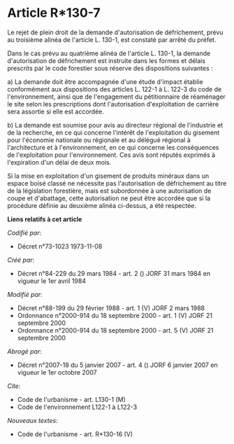 # Article R*130-7

Le rejet de plein droit de la demande d'autorisation de défrichement, prévu au troisième alinéa de l'article L. 130-1, est
constaté par arrêté du préfet.

Dans le cas prévu au quatrième alinéa de l'article L. 130-1, la demande d'autorisation de défrichement est instruite dans les
formes et délais prescrits par le code forestier sous réserve des dispositions suivantes :

a) La demande doit être accompagnée d'une étude d'impact établie conformément aux dispositions des articles L. 122-1 à L.
122-3 du code de l'environnement, ainsi que de l'engagement du pétitionnaire de réaménager le site selon les prescriptions
dont l'autorisation d'exploitation de carrière sera assortie si elle est accordée.

b) La demande est soumise pour avis au directeur régional de l'industrie et de la recherche, en ce qui concerne l'intérêt de
l'exploitation du gisement pour l'économie nationale ou régionale et au délégué régional à l'architecture et à
l'environnement, en ce qui concerne les conséquences de l'exploitation pour l'environnement. Ces avis sont réputés exprimés à
l'expiration d'un délai de deux mois.

Si la mise en exploitation d'un gisement de produits minéraux dans un espace boisé classé ne nécessite pas l'autorisation de
défrichement au titre de la législation forestière, mais est subordonnée à une autorisation de coupe et d'abattage, cette
autorisation ne peut être accordée que si la procédure définie au deuxième alinéa ci-dessus, a été respectée.

**Liens relatifs à cet article**

_Codifié par_:

  - Décret n°73-1023 1973-11-08

_Créé par_:

  - Décret n°84-229 du 29 mars 1984 - art. 2 () JORF 31 mars 1984 en vigueur le 1er avril 1984

_Modifié par_:

  - Décret n°88-199 du 29 février 1988 - art. 1 (V) JORF 2 mars 1988
  - Ordonnance n°2000-914 du 18 septembre 2000 - art. 1 (V) JORF 21 septembre 2000
  - Ordonnance n°2000-914 du 18 septembre 2000 - art. 5 (V) JORF 21 septembre 2000

_Abrogé par_:

  - Décret n°2007-18 du 5 janvier 2007 - art. 4 () JORF 6 janvier 2007 en vigueur le 1er octobre 2007

_Cite_:

  - Code de l'urbanisme - art. L130-1 (M)
  - Code de l'environnement L122-1 à L122-3

_Nouveaux textes_:

  - Code de l'urbanisme - art. R*130-16 (V)
